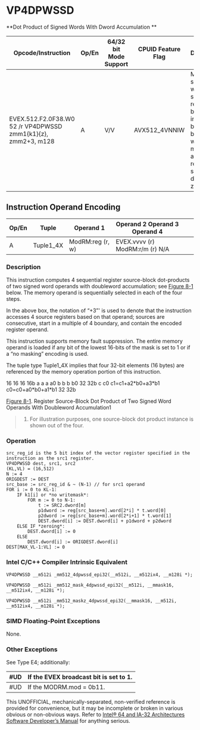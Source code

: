 # VP4DPWSSD

**Dot Product of Signed Words With Dword Accumulation **

| Opcode/Instruction                                            | Op/En | 64/32 bit Mode Support | CPUID Feature Flag | Description                                                                                                                                  |
| ------------------------------------------------------------- | ----- | ---------------------- | ------------------ | -------------------------------------------------------------------------------------------------------------------------------------------- |
| EVEX.512.F2.0F38.W0 52 /r VP4DPWSSD zmm1{k1}{z}, zmm2+3, m128 | A     | V/V                    | AVX512_4VNNIW      | Multiply signed words from source register block indicated by zmm2 by signed words from m128 and accumulate resulting signed dwords in zmm1. |

## Instruction Operand Encoding

| Op/En | Tuple     | Operand 1        | Operand 2 Operand 3 Operand 4   |     |     |
| ----- | --------- | ---------------- | ------------------------------- | --- | --- |
| A     | Tuple1_4X | ModRM:reg (r, w) | EVEX.vvvv (r) ModRM:r/m (r) N/A |     |     |

### Description

This instruction computes 4 sequential register source-block dot-products of two signed word operands with doubleword accumulation; see [Figure 8-1](/x86/vp4dpwssd#fig-8-1) below. The memory operand is sequentially selected in each of the four steps.

In the above box, the notation of “+3”' is used to denote that the instruction accesses 4 source registers based on that operand; sources are consecutive, start in a multiple of 4 boundary, and contain the encoded register operand.

This instruction supports memory fault suppression. The entire memory operand is loaded if any bit of the lowest 16-bits of the mask is set to 1 or if a “no masking” encoding is used.

The tuple type Tuple1_4X implies that four 32-bit elements (16 bytes) are referenced by the memory operation portion of this instruction.

16
16
16
16b
a
a
a
a0
b
b
b
b0
32
32b
c
c0
c1=c1+a2\*b0+a3\*b1
c0=c0+a0\*b0+a1\*b1
32
32b

[Figure 8-1](/x86/vp4dpwssd#fig-8-1). Register Source-Block Dot Product of Two Signed Word Operands With Doubleword Accumulation1

> 1. For illustration purposes, one source-block dot product instance is shown out of the four.

### Operation

```
src_reg_id is the 5 bit index of the vector register specified in the instruction as the src1 register.
VP4DPWSSD dest, src1, src2
(KL,VL) = (16,512)
N := 4
ORIGDEST := DEST
src_base := src_reg_id & ~ (N-1) // for src1 operand
FOR i := 0 to KL-1:
    IF k1[i] or *no writemask*:
        FOR m := 0 to N-1:
            t := SRC2.dword[m]
            p1dword := reg[src_base+m].word[2*i] * t.word[0]
            p2dword := reg[src_base+m].word[2*i+1] * t.word[1]
            DEST.dword[i] := DEST.dword[i] + p1dword + p2dword
    ELSE IF *zeroing*:
        DEST.dword[i] := 0
    ELSE
        DEST.dword[i] := ORIGDEST.dword[i]
DEST[MAX_VL-1:VL] := 0

```

### Intel C/C++ Compiler Intrinsic Equivalent

```
VP4DPWSSD __m512i _mm512_4dpwssd_epi32(__m512i, __m512ix4, __m128i *);

```

```
VP4DPWSSD __m512i _mm512_mask_4dpwssd_epi32(__m512i, __mmask16, __m512ix4, __m128i *);

```

```
VP4DPWSSD __m512i _mm512_maskz_4dpwssd_epi32(__mmask16, __m512i, __m512ix4, __m128i *);

```

### SIMD Floating-Point Exceptions

None.

### Other Exceptions

See Type E4; additionally:

| #​​​UD | If the EVEX broadcast bit is set to 1. |
| ------ | -------------------------------------- |
| #​​​UD | If the MODRM.mod = 0b11.               |

This UNOFFICIAL, mechanically-separated, non-verified reference is provided for convenience, but it may be
incomplete or broken in various obvious or non-obvious
ways. Refer to [Intel® 64 and IA-32 Architectures Software Developer’s Manual](https://software.intel.com/en-us/download/intel-64-and-ia-32-architectures-sdm-combined-volumes-1-2a-2b-2c-2d-3a-3b-3c-3d-and-4) for anything serious.
